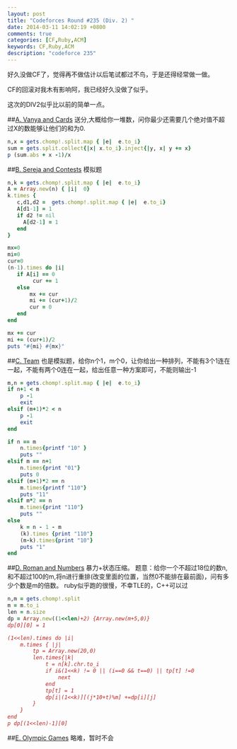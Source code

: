 ```yaml
---
layout: post
title: "Codeforces Round #235 (Div. 2) "
date: 2014-03-11 14:02:19 +0800
comments: true
categories: [CF,Ruby,ACM]
keywords: CF,Ruby,ACM 
description: "codeforce 235" 
---
```


好久没做CF了，觉得再不做估计以后笔试都过不鸟，于是还得经常做一做。 

CF的回滚对我木有影响阿，我已经好久没做了似乎。 

这次的DIV2似乎比以前的简单一点。 

##[A. Vanya and Cards](http://codeforces.com/contest/401/problem/A)
送分,大概给你一堆数，问你最少还需要几个绝对值不超过X的数能够让他们的和为0.

```ruby
n,x = gets.chomp!.split.map { |e|  e.to_i}
sum = gets.split.collect{|x| x.to_i}.inject{|y, x| y += x}
p (sum.abs + x -1)/x
```
<!--more-->

##[B. Sereja and Contests](http://codeforces.com/contest/401/problem/B)
模拟题

```ruby
n,k = gets.chomp!.split.map { |e|  e.to_i}
A = Array.new(n) { |i|  0}
k.times {  
   c,d1,d2 =  gets.chomp!.split.map { |e|  e.to_i}
   A[d1-1] = 1
   if d2 != nil
     A[d2-1] = 1
   end
}

mx=0
mi=0
cur=0
(n-1).times do |i|
   if A[i] == 0
        cur += 1
   else
       mx += cur
       mi += (cur+1)/2
       cur = 0  
   end  
end

mx += cur
mi += (cur+1)/2
puts "#{mi} #{mx}"
```

##[C. Team](http://codeforces.com/contest/401/problem/C)
也是模拟题，给你n个1，m个0，让你给出一种排列，不能有3个1连在一起，不能有两个0连在一起，给出任意一种方案即可，不能则输出-1

```ruby
m,n = gets.chomp!.split.map { |e|  e.to_i}
if n+1 < m 
    p -1
    exit
elsif (m+1)*2 < n
    p -1
    exit
end

if n == m
    n.times{printf "10" }
    puts ""
elsif m == n+1
    n.times{print "01"}
    puts 0
elsif (m+1)*2 == n
    m.times{printf "110"}
    puts "11"
elsif m*2 == n
    m.times{print "110"}
    puts ""
else
    k = n - 1 - m
    (k).times {print "110"}
    (m-k).times{print "10"}
    puts "1"
end
```

##[D. Roman and Numbers](http://codeforces.com/contest/401/problem/D)
暴力+状态压缩。 
题意：给你一个不超过18位的数n,和不超过100的m,将n进行重排(改变里面的位置，当然0不能排在最前面)，问有多少个数是m的倍数。 
ruby似乎跑的很慢，不幸TLE的，C++可以过 

```ruby
n,m = gets.chomp!.split
m = m.to_i
len = n.size
dp = Array.new((1<<len)+2) {Array.new(m+5,0)} 
dp[0][0] = 1

(1<<len).times do |i|
    m.times { |j|  
        tp = Array.new(20,0)
        len.times{|k|
            t = n[k].chr.to_i
            if i&(1<<k) != 0 || (i==0 && t==0) || tp[t] !=0 
                next
            end
            tp[t] = 1
            dp[i|(1<<k)][(j*10+t)%m] +=dp[i][j]
        }   
    }
end
p dp[(1<<len)-1][0]
``` 

##[E. Olympic Games](http://codeforces.com/contest/401/problem/E)
略难，暂时不会

